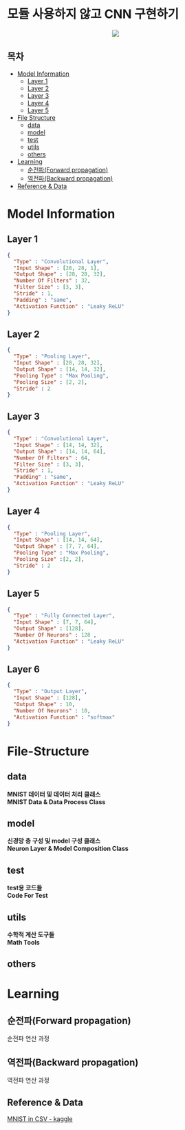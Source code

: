 # 모듈 사용하지 않고 CNN 구현하기

<div align="center">
<img src="https://img.shields.io/badge/Python-black?style=flat&logo=python&logoColor=#3776AB"/> 
</div>

## 목차
- [Model Information](#model-information)
  * [Layer 1](#layer-1)
  * [Layer 2](#layer-2)
  * [Layer 3](#layer-3)
  * [Layer 4](#layer-4)
  * [Layer 5](#layer-5)
- [File Structure](#File-Structure)
  * [data](#data)
  * [model](#model)
  * [test](#test)
  * [utils](#utils)
  * [others](#others)
- [Learning](#learning)
  * [순전파(Forward propagation)](#순전파forward-propagation)
  * [역전파(Backward propagation)](#역전파backward-propagation)
- [Reference & Data](#reference--data)



# Model Information

## Layer 1
~~~ JSON
{
  "Type" : "Convolutional Layer",
  "Input Shape" : [28, 28, 1],
  "Output Shape" : [28, 28, 32],
  "Number Of Filters" : 32,
  "Filter Size" : [3, 3],
  "Stride" : 1, 
  "Padding" : "same",
  "Activation Function" : "Leaky ReLU"
}
~~~
## Layer 2

~~~ JSON
{
  "Type" : "Pooling Layer",
  "Input Shape" : [28, 28, 32],
  "Output Shape" : [14, 14, 32],
  "Pooling Type" : "Max Pooling",
  "Pooling Size" : [2, 2],
  "Stride" : 2
}
~~~

## Layer 3

~~~ JSON
{
  "Type" : "Convolutional Layer",
  "Input Shape" : [14, 14, 32],
  "Output Shape" : [14, 14, 64],
  "Number Of Filters" : 64,
  "Filter Size" : [3, 3],
  "Stride" : 1, 
  "Padding" : "same",
  "Activation Function" : "Leaky ReLU"
}
~~~

## Layer 4

~~~ JSON
{
  "Type" : "Pooling Layer",
  "Input Shape" : [14, 14, 64],
  "Output Shape" : [7, 7, 64],
  "Pooling Type" : "Max Pooling",
  "Pooling Size" :[2, 2],
  "Stride" : 2
}
~~~

## Layer 5

~~~ JSON
{
  "Type" : "Fully Connected Layer",
  "Input Shape" : [7, 7, 64],
  "Output Shape" : [128],
  "Number Of Neurons" : 128 , 
  "Activation Function" : "Leaky ReLU"
}
~~~

## Layer 6

~~~ JSON
{
  "Type" : "Output Layer",
  "Input Shape" : [128],
  "Output Shape" : 10,
  "Number Of Neurons" : 10, 
  "Activation Function" : "softmax"
}
~~~

# File-Structure

## data
**MNIST 데이터 및 데이터 처리 클래스** <br>
**MNIST Data & Data Process Class**
## model
**신경망 층 구성 및 model 구성 클래스** <br>
**Neuron Layer & Model Composition Class**
## test
**test용 코드들** <br>
**Code For Test**
## utils
**수학적 계산 도구들** <br>
**Math Tools**
## others

# Learning

## 순전파(Forward propagation)
순전파 연산 과정

## 역전파(Backward propagation)
역전파 연산 과정

## Reference & Data
[MNIST in CSV - kaggle](https://www.kaggle.com/datasets/oddrationale/mnist-in-csv)

